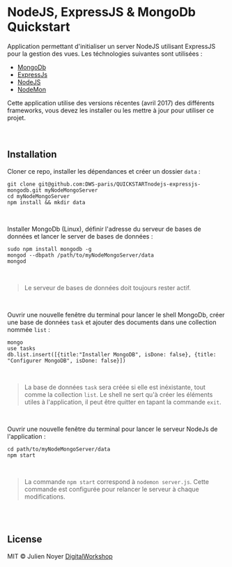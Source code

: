 # NodeJS, ExpressJS & MongoDb Quickstart
Application permettant d'initialiser un server NodeJS utilisant ExpressJS pour la gestion des vues. Les téchnologies suivantes sont utilisées :
- [MongoDb](https://www.mongodb.com/)
- [ExpressJs](http://expressjs.com/fr/)
- [NodeJS](https://nodejs.org/en/)
- [NodeMon](https://nodemon.io/)

Cette application utilise des versions récentes (avril 2017) des différents frameworks, vous devez les installer ou les mettre à jour pour utiliser ce projet.
<br/><br/><br/>


## Installation

Cloner ce repo, installer les dépendances et créer un dossier `data` :
```
git clone git@github.com:DWS-paris/QUICKSTARTnodejs-expressjs-mongodb.git myNodeMongoServer
cd myNodeMongoServer
npm install && mkdir data
```
<br/>

Installer MongoDb (Linux), définir l'adresse du serveur de bases de données et lancer le server de bases de données :
```
sudo npm install mongodb -g
mongod --dbpath /path/to/myNodeMongoServer/data
mongod
```
<br/>

> Le serveur de bases de données doit toujours rester actif.

<br/>

Ouvrir une nouvelle fenêtre du terminal pour lancer le shell MongoDb, créer une base de données `task` et ajouter des documents dans une collection nommée `list` :
```
mongo
use tasks
db.list.insert([{title:"Installer MongoDB", isDone: false}, {title: "Configurer MongoDB", isDone: false}])
```
<br/>

> La base de données `task` sera créée si elle est inéxistante, tout comme la collection `list`. Le shell ne sert qu'à créer les éléments utiles à l'application, il peut être quitter en tapant la commande `exit`.


<br/>


Ouvrir une nouvelle fenêtre du terminal pour lancer le serveur NodeJs de l'application :
```
cd path/to/myNodeMongoServer/data
npm start
```
<br/>

> La commande `npm start` correspond à `nodemon server.js`. Cette commande est configurée pour relancer le serveur à chaque modifications.

<br/><br/>


## License
MIT © Julien Noyer [DigitalWorkshop](http://www.digitalworkshop.fr)
